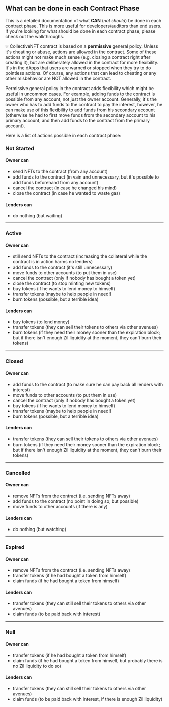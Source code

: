 ## What can be done in each Contract Phase

This is a detailed documentation of what **CAN** (_not should_)
be done in each contract phase. This is more useful for 
developers/auditors than end users. If you're looking for what 
should be done in each contract phase, please check out 
the walkthroughs. 

:bulb: CollectiveNFT contract is based on a **permissive** general policy. 
Unless it's cheating or abuse, actions are allowed in the contract. Some of 
these actions might not make much sense (e.g. closing a contract right 
after creating it), but are deliberately allowed in the contract for more 
flexibility. It's in the dApps that users are warned or stopped when they 
try to do pointless actions. Of course, any actions that can lead to cheating 
or any other misbehavior are NOT allowed in the contract.

Permissive general policy in the contract adds flexibility which might be 
useful in uncommon cases. For example, adding funds to the contract is 
possible from any account, not just the owner account. Generally, it's the 
owner who has to add funds to the contract to pay the interest, however, he 
can make use of this flexibility to add funds from his secondary account 
(otherwise he had to first move funds from the secondary account to his 
primary account, and then add funds to the contract from the primary account).

Here is a list of actions possible in each contract phase:

### Not Started

#### Owner can

* send NFTs to the contract (from any account)
* add funds to the contract (in vain and unnecessary, but 
  it's possible to add funds beforehand from any account)
* cancel the contract (in case he changed his mind)
* close the contract (in case he wanted to waste gas)

#### Lenders can

* do nothing (but waiting)

---

### Active

#### Owner can

* still send NFTs to the contract (increasing the collateral 
  while the contract is in action harms no lenders)
* add funds to the contract (it's still unnecessary)
* move funds to other accounts (to put them in use)
* cancel the contract (only if nobody has bought a token yet)
* close the contract (to stop minting new tokens)
* buy tokens (if he wants to lend money to himself)
* transfer tokens (maybe to help people in need!)
* burn tokens (possible, but a terrible idea)

#### Lenders can

* buy tokens (to lend money)
* transfer tokens (they can sell their tokens to others 
  via other avenues)
* burn tokens (if they need their money sooner than the 
  expiration block; but if there isn't enough Zil liquidity 
  at the moment, they can't burn their tokens)

---

### Closed

#### Owner can

* add funds to the contract (to make sure he can pay back 
  all lenders with interest)
* move funds to other accounts (to put them in use)
* cancel the contract (only if nobody has bought a token yet)
* buy tokens (if he wants to lend money to himself)
* transfer tokens (maybe to help people in need!)
* burn tokens (possible, but a terrible idea)

#### Lenders can

* transfer tokens (they can sell their tokens to others
  via other avenues)
* burn tokens (if they need their money sooner than the
  expiration block; but if there isn't enough Zil liquidity
  at the moment, they can't burn their tokens)

---

### Cancelled

#### Owner can

* remove NFTs from the contract (i.e. sending NFTs away)
* add funds to the contract (no point in doing so, but possible)
* move funds to other accounts (if there is any)

#### Lenders can

* do nothing (but watching)

---

### Expired

#### Owner can

* remove NFTs from the contract (i.e. sending NFTs away)
* transfer tokens (if he had bought a token from himself)
* claim funds (if he had bought a token from himself)

#### Lenders can

* transfer tokens (they can still sell their tokens to 
  others via other avenues)
* claim funds (to be paid back with interest)

---

### Null

#### Owner can

* transfer tokens (if he had bought a token from himself)
* claim funds (if he had bought a token from himself, 
  but probably there is no Zil liquidity to do so)

#### Lenders can

* transfer tokens (they can still sell their tokens to
  others via other avenues)
* claim funds (to be paid back with interest, if there 
  is enough Zil liquidity)
